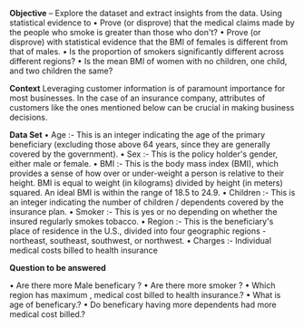 **Objective** – Explore the dataset and extract insights from the data. Using statistical evidence to
•	Prove (or disprove) that the medical claims made by the people who smoke is greater than those who don't?
•	Prove (or disprove) with statistical evidence that the BMI of females is different from that of males.
•	Is the proportion of smokers significantly different across different regions?
•	Is the mean BMI of women with no children, one child, and two children the same?

**Context**
Leveraging customer information is of paramount importance for most businesses. In the case of an insurance company, attributes of customers like the ones mentioned below can be crucial in making business decisions.


**Data Set**
•	Age :- This is an integer indicating the age of the primary beneficiary (excluding those above 64 years, since they are generally covered by the government).
•	Sex :- This is the policy holder's gender, either male or female.
•	BMI :- This is the body mass index (BMI), which provides a sense of how over or under-weight a person is relative to their height. BMI is equal to weight (in kilograms) divided by height (in meters) squared. An ideal BMI is within the range of 18.5 to 24.9.
•	Children :- This is an integer indicating the number of children / dependents covered by the insurance plan.
•	Smoker :- This is yes or no depending on whether the insured regularly smokes tobacco.
•	Region :- This is the beneficiary's place of residence in the U.S., divided into four geographic regions - northeast, southeast, southwest, or northwest.
•	Charges :- Individual medical costs billed to health insurance





**Question to be answered**

•	Are there more Male beneficary ?
•	Are there more smoker ?
•	Which region has maximum , medical cost billed to health insurance.?
•	What is age of beneficary.?
•	Do beneficary having more dependents had more medical cost billed.?

